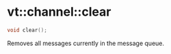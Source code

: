vt::channel::clear
==================

```c++
void clear();
```

Removes all messages currently in the message queue.
